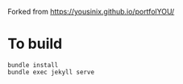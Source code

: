 Forked from https://yousinix.github.io/portfolYOU/

# To build
```
bundle install
bundle exec jekyll serve
```